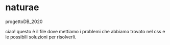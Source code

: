 # naturae
progettoDB_2020

ciao!
questo è il file dove mettiamo i problemi che abbiamo trovato nel css e le possibili soluzioni per risolverli.
